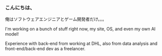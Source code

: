 ### こんにちは、
俺はソフトウェアエンジニアとゲーム開発者だけ。。。

I'm working on a bunch of stuff right now, my site, OS, and even my own AI model!

Experience with back-end from working at DHL, also from data analysis and
front-end/back-end dev as a freelancer.

<!--👽-->
